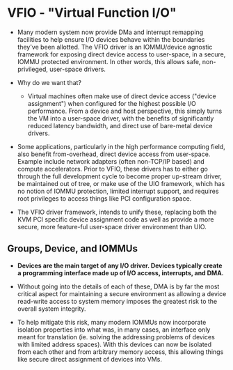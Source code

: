 # VFIO - "Virtual Function I/O"

- Many modern system now provide DMa and interrupt remapping facilities to help ensure I/O devices behave within the boundaries they've been allotted. The VFIO driver is an IOMMU/device agnostic framework for exposing direct device access to user-space, in a secure, IOMMU protected environment. In other words, this allows safe, non-privileged, user-space drivers.

- Why do we want that?
  - Virtual machines often make use of direct device access ("device assignment") when configured for the highest possible I/O performance. From a device and host perspective, this simply turns the VM into a user-space driver, with the benefits of significantly reduced latency bandwidth, and direct use of bare-metal device drivers.

- Some applications, particularly in the high performance computing field, also benefit from-overhead, direct device access from user-space. Example include network adapters (often non-TCP/IP based) and compute accelerators. Prior to VFIO, these drivers has to either go through the full development cycle to become proper up-stream driver, be maintained out of tree, or make use of the UIO framework, which has no notion of IOMMU protection, limited interrupt support, and requires root privileges to access things like PCI configuration space.

- The VFIO driver framework, intends to unify these, replacing both the KVM PCI specific device assignment code as well as provide a more secure, more feature-ful user-space driver environment than UIO.

## Groups, Device, and IOMMUs

- **Devices are the main target of any I/O driver. Devices typically create a programming interface made up of I/O access, interrupts, and DMA.**

- Without going into the details of each of these, DMA is by far the most critical aspect for maintaining a secure environment as allowing a device read-write access to system memory imposes the greatest risk to the overall system integrity.

- To help mitigate this risk, many modern IOMMUs now incorporate isolation properties into what was, in many cases, an interface only meant for translation (ie. solving the addressing problems of devices with limited address spaces). With this devices can now be isolated from each other and from arbitrary memory access, this allowing things like secure direct assignment of devices into VMs.
